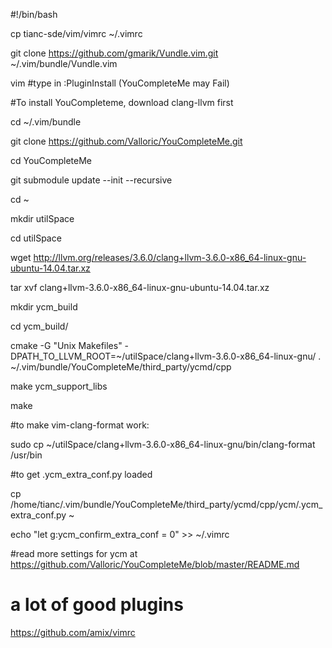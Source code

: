 #!/bin/bash

cp tianc-sde/vim/vimrc ~/.vimrc

git clone https://github.com/gmarik/Vundle.vim.git ~/.vim/bundle/Vundle.vim

vim #type in  :PluginInstall (YouCompleteMe may Fail)

#To install YouCompleteme, download clang-llvm first

 cd ~/.vim/bundle

 git clone https://github.com/Valloric/YouCompleteMe.git

 cd YouCompleteMe

 git submodule update --init --recursive

 cd ~

 mkdir utilSpace

 cd utilSpace

 wget http://llvm.org/releases/3.6.0/clang+llvm-3.6.0-x86_64-linux-gnu-ubuntu-14.04.tar.xz

 tar xvf clang+llvm-3.6.0-x86_64-linux-gnu-ubuntu-14.04.tar.xz

 mkdir ycm_build

 cd ycm_build/

 cmake -G "Unix Makefiles" -DPATH_TO_LLVM_ROOT=~/utilSpace/clang+llvm-3.6.0-x86_64-linux-gnu/ . ~/.vim/bundle/YouCompleteMe/third_party/ycmd/cpp

 make ycm_support_libs

 make

#to make vim-clang-format work:

 sudo cp ~/utilSpace/clang+llvm-3.6.0-x86_64-linux-gnu/bin/clang-format /usr/bin

#to get .ycm_extra_conf.py loaded

cp /home/tianc/.vim/bundle/YouCompleteMe/third_party/ycmd/cpp/ycm/.ycm_extra_conf.py  ~

echo "let g:ycm_confirm_extra_conf = 0" >> ~/.vimrc

#read more settings for ycm at https://github.com/Valloric/YouCompleteMe/blob/master/README.md

# a lot of good plugins

https://github.com/amix/vimrc


